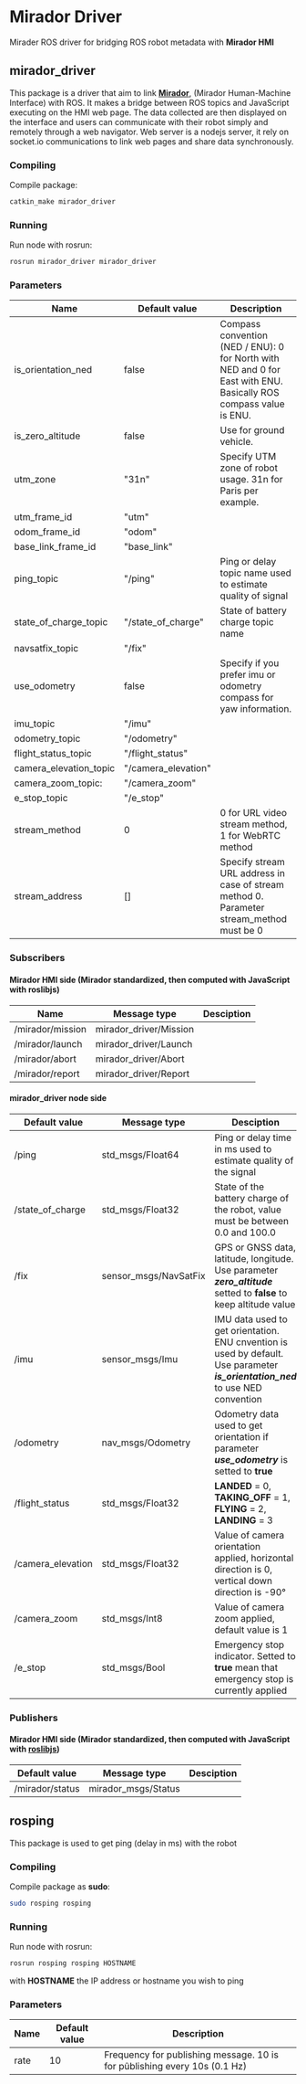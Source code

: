 # Mirador Driver
Mirader ROS driver for bridging ROS robot metadata with **Mirador HMI**

## mirador_driver

This package is a driver that aim to link [**Mirador**](https://github.com/julesberhault/mirador), (Mirador Human-Machine Interface) with ROS. It makes a bridge between ROS topics and JavaScript executing on the HMI web page. The data collected are then displayed on the interface and users can communicate with their robot simply and remotely through a web navigator. Web server is a nodejs server, it rely on socket.io communications to link web pages and share data synchronously.

### Compiling

Compile package:

```bash
catkin_make mirador_driver
```

### Running

Run node with rosrun:

```bash
rosrun mirador_driver mirador_driver
```

### Parameters

| Name | Default value | Description |
| --- | --- | --- |
| is_orientation_ned | false | Compass convention (NED / ENU): 0 for North with NED and 0 for East with ENU. Basically ROS compass value is ENU. |
| is_zero_altitude | false | Use for ground vehicle. |
| utm_zone | "31n" | Specify UTM zone of robot usage. 31n for Paris per example. |
| utm_frame_id | "utm" |  |
| odom_frame_id | "odom" |  |
| base_link_frame_id | "base_link" |  |
| ping_topic | "/ping" | Ping or delay topic name used to estimate quality of signal |
| state_of_charge_topic | "/state_of_charge" | State of battery charge topic name |
| navsatfix_topic | "/fix" |  |
| use_odometry | false | Specify if you prefer imu or odometry compass for yaw information. |
| imu_topic | "/imu" |  |
| odometry_topic | "/odometry" |  |
| flight_status_topic | "/flight_status" |  |
| camera_elevation_topic | "/camera_elevation" |  |
| camera_zoom_topic:| "/camera_zoom" | 
| e_stop_topic | "/e_stop" |  |
| stream_method | 0 | 0 for URL video stream method, 1 for WebRTC method |
| stream_address | [] | Specify stream URL address in case of stream method 0. Parameter stream_method must be 0 |

### Subscribers

#### Mirador HMI side (Mirador standardized, then computed with JavaScript with roslibjs)

| Name | Message type | Desciption |
| --- | --- | --- |
| /mirador/mission | mirador_driver/Mission |   |
| /mirador/launch | mirador_driver/Launch |   |
| /mirador/abort | mirador_driver/Abort |   |
| /mirador/report | mirador_driver/Report |   |

#### mirador_driver node side

| Default value | Message type | Desciption |
| --- | --- | --- |
| /ping | std_msgs/Float64 | Ping or delay time in ms used to estimate quality of the signal |
| /state_of_charge | std_msgs/Float32 | State of the battery charge of the robot, value must be between 0.0 and 100.0 |
| /fix | sensor_msgs/NavSatFix | GPS or GNSS data, latitude, longitude. Use parameter ***zero_altitude*** setted to **false** to keep altitude value |
| /imu | sensor_msgs/Imu | IMU data used to get orientation. ENU cnvention is used by default. Use parameter ***is_orientation_ned*** to use NED convention |
| /odometry | nav_msgs/Odometry| Odometry data used to get orientation if parameter ***use_odometry*** is setted to **true** |
| /flight_status | std_msgs/Float32 | **LANDED** = 0, **TAKING_OFF** = 1, **FLYING** = 2, **LANDING** = 3 |
| /camera_elevation | std_msgs/Float32 | Value of camera orientation applied, horizontal direction is 0, vertical down direction is -90° |
| /camera_zoom | std_msgs/Int8 | Value of camera zoom applied, default value is 1 |
| /e_stop | std_msgs/Bool | Emergency stop indicator. Setted to **true** mean that emergency stop is currently applied |

### Publishers

#### Mirador HMI side (Mirador standardized, then computed with JavaScript with [roslibjs](https://github.com/RobotWebTools/roslibjs))

| Default value | Message type | Desciption |
| --- | --- | --- |
| /mirador/status | mirador_msgs/Status |  |

## rosping

This package is used to get ping (delay in ms) with the robot

### Compiling

Compile package as **sudo**:

```bash
sudo rosping rosping
```

### Running

Run node with rosrun:

```bash
rosrun rosping rosping HOSTNAME
```
with **HOSTNAME** the IP address or hostname you wish to ping

### Parameters

| Name | Default value | Description |
| --- | --- | --- |
| rate | 10 | Frequency for publishing message. 10 is for pûblishing every 10s (0.1 Hz) |